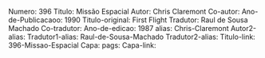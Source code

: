 Numero: 396
Titulo: Missão Espacial
Autor: Chris Claremont
Co-autor: 
Ano-de-Publicacaoo: 1990
Titulo-original: First Flight
Tradutor: Raul de Sousa Machado
Co-tradutor: 
Ano-de-edicao: 1987
alias: Chris-Claremont
Autor2-alias: 
Tradutor1-alias: Raul-de-Sousa-Machado
Tradutor2-alias: 
Titulo-link: 396-Missao-Espacial
Capa: 
pags: 
Capa-link: